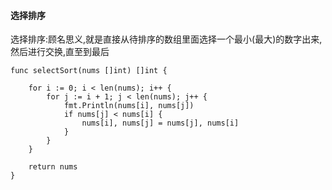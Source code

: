 #### 选择排序

选择排序:顾名思义,就是直接从待排序的数组里面选择一个最小(最大)的数字出来,然后进行交换,直至到最后

```
func selectSort(nums []int) []int {

	for i := 0; i < len(nums); i++ {
		for j := i + 1; j < len(nums); j++ {
			fmt.Println(nums[i], nums[j])
			if nums[j] < nums[i] {
				nums[i], nums[j] = nums[j], nums[i]
			}
		}
	}

	return nums
}
```
